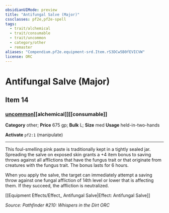 ```yaml
---
obsidianUIMode: preview
title: "Antifungal Salve (Major)"
cssclasses: pf2e,pf2e-spell
tags:
  - trait/alchemical
  - trait/consumable
  - trait/uncommon
  - category/other
  - remaster
aliases: "Compendium.pf2e.equipment-srd.Item.rS3DCw5B0fEVICVW"
license: ORC
---
```

# Antifungal Salve (Major)
## Item 14
### [uncommon](uncommon "Uncommon Rarity Trait")[[alchemical]][[consumable]]

**Category** other; 
**Price** 675 gp; 
**Bulk** L; **Size** med
**Usage** held-in-two-hands

**Activate** `pf2:1` (manipulate)

* * *

This foul-smelling pink paste is traditionally kept in a tightly sealed jar. Spreading the salve on exposed skin grants a +4 item bonus to saving throws against all afflictions that have the fungus trait or that originate from creatures with the fungus trait. The bonus lasts for 6 hours.

When you apply the salve, the target can immediately attempt a saving throw against one fungal affliction of 14th level or lower that is affecting them. If they succeed, the affliction is neutralized.

[[Equipment Effects/Effect_ Antifungal Salve|Effect: Antifungal Salve]]

*Source: Pathfinder #210: Whispers in the Dirt*
*ORC*